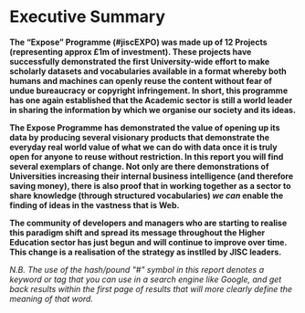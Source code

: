 # Executive Summary #

**The “Expose” Programme (#jiscEXPO) was made up of 12 Projects (representing approx £1m of investment).  These projects have successfully demonstrated the first University-wide effort to make scholarly datasets and vocabularies available in a format whereby both humans and machines can openly reuse the content without fear of undue bureaucracy or copyright infringement.  In short, this programme has one again established that the Academic sector is still a world leader in sharing the information by which we organise our society and its ideas.**

**The Expose Programme has demonstrated the value of opening up its data by producing several visionary products that demonstrate the everyday real world value of what we can do with data once it is truly open for anyone to reuse without restriction.  In this report you will find several exemplars of change.  Not only are there demonstrations of Universities increasing their internal business intelligence (and therefore saving money), there is also proof that in working together as a sector to share knowledge (through structured vocabularies) _we can_ enable the finding of ideas in the vastness that is Web.**

**The community of developers and managers who are starting to realise this paradigm shift and spread its message throughout the Higher Education sector has just begun and will continue to improve over time.  This change is a realisation of the strategy as instlled by JISC leaders.**

_N.B. The use of the hash/pound "#" symbol in this report denotes a keyword or tag that you can use in a search engine like Google, and get back results within the first page of results that will more clearly define the meaning of that word._